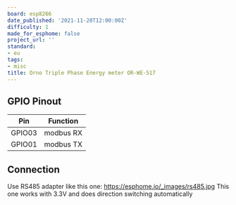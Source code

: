```yaml
---
board: esp8266
date_published: '2021-11-20T12:00:00Z'
difficulty: 1
made_for_esphome: false
project_url: ''
standard:
- eu
tags:
- misc
title: Orno Triple Phase Energy meter OR-WE-517
---
```


## GPIO Pinout

| Pin    | Function  |
| ------ | --------- |
| GPIO03 | modbus RX |
| GPIO01 | modbus TX |

## Connection

Use RS485 adapter like this one: https://esphome.io/_images/rs485.jpg
This one works with 3.3V and does direction switching automatically